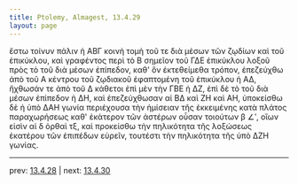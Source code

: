 ```yaml
---
title: Ptolemy, Almagest, 13.4.29
layout: page
---
```


ἔστω τοίνυν πάλιν ἡ ΑΒΓ κοινὴ τομὴ τοῦ τε διὰ μέσων τῶν ζῳδίων καὶ τοῦ ἐπικύκλου, καὶ γραφέντος περὶ τὸ Β σημεῖον τοῦ ΓΔΕ ἐπικύκλου λοξοῦ πρὸς τὸ τοῦ διὰ μέσων ἐπίπεδον, καθ' ὃν ἐκτεθείμεθα τρόπον, ἐπεζεύχθω ἀπὸ τοῦ Α κέντρου τοῦ ζῳδιακοῦ ἐφαπτομένη τοῦ ἐπικύκλου ἡ ΑΔ, ἤχθωσάν τε ἀπὸ τοῦ Δ κάθετοι ἐπὶ μὲν τὴν ΓΒΕ ἡ ΔΖ, ἐπὶ δὲ τὸ τοῦ διὰ μέσων ἐπίπεδον ἡ ΔΗ, καὶ ἐπεζεύχθωσαν αἱ ΒΔ καὶ ΖΗ καὶ ΑΗ, ὑποκείσθω δὲ ἡ ὑπὸ ΔΑΗ γωνία περιέχουσα τὴν ἡμίσειαν τῆς ἐκκειμένης κατὰ πλάτος παραχωρήσεως καθ' ἑκάτερον τῶν ἀστέρων οὖσαν τοιούτων β ∠ʹ, οἵων εἰσὶν αἱ δ ὀρθαὶ τξ, καὶ προκείσθω τὴν πηλικότητα τῆς λοξώσεως ἑκατέρου τῶν ἐπιπέδων εὑρεῖν, τουτέστι τὴν πηλικότητα τῆς ὑπὸ ΔΖΗ γωνίας. 

---

prev: [13.4.28](../13.4.28/) | next: [13.4.30](../13.4.30/)

